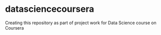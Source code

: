 # datasciencecoursera
Creating this repository as part of project work for Data Science course on Coursera
